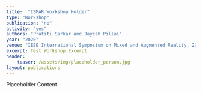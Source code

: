 ```yaml
---
title:  "ISMAR Workshop Holder"
type: "Workshop"
publication: "no"
activity: "yes"
authors: "Pratiti Sarkar and Jayesh Pillai"
year: "2020"
venue: "IEEE International Symposium on Mixed and Augmented Reality, 2020"
excerpt: Test Workshop Excerpt
header:
    teaser: /assets/img/placeholder_person.jpg
layout: publications    
---
```


Placeholder Content
